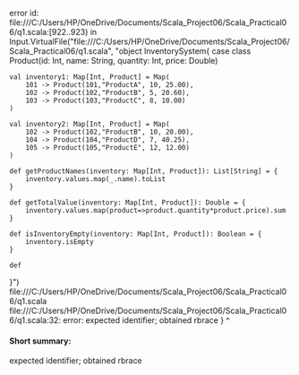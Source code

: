 error id: file:///C:/Users/HP/OneDrive/Documents/Scala_Project06/Scala_Practical06/q1.scala:[922..923) in Input.VirtualFile("file:///C:/Users/HP/OneDrive/Documents/Scala_Project06/Scala_Practical06/q1.scala", "object InventorySystem{
    case class Product(id: Int, name: String, quantity: Int, price: Double)

    val inventory1: Map[Int, Product] = Map(
        101 -> Product(101,"ProductA", 10, 25.00),
        102 -> Product(102,"ProductB", 5, 20.60),
        103 -> Product(103,"ProductC", 8, 10.00)
    )

    val inventory2: Map[Int, Product] = Map(
        102 -> Product(102,"ProductB", 10, 20.00),
        104 -> Product(104,"ProductD", 7, 40.25),
        105 -> Product(105,"ProductE", 12, 12.00)
    )

    def getProductNames(inventory: Map[Int, Product]): List[String] = {
        inventory.values.map(_.name).toList
    }

    def getTotalValue(inventory: Map[Int, Product]): Double = {
        inventory.values.map(product=>product.quantity*product.price).sum
    }

    def isInventoryEmpty(inventory: Map[Int, Product]): Boolean = {
        inventory.isEmpty
    }

    def 


    
}")
file:///C:/Users/HP/OneDrive/Documents/Scala_Project06/Scala_Practical06/q1.scala
file:///C:/Users/HP/OneDrive/Documents/Scala_Project06/Scala_Practical06/q1.scala:32: error: expected identifier; obtained rbrace
}
^
#### Short summary: 

expected identifier; obtained rbrace